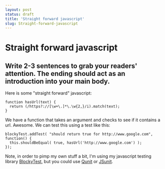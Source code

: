 ```yaml
---
layout: post
status: draft
title: 'Straight forward javascript'
slug: Straight-forward-javascript
---
```

# Straight forward javascript
## Write 2-3 sentences to grab your readers' attention. The ending should act as an introduction into your main body.

<p>
	Here is some &quot;straight forward&quot; javascript:</p>
<pre class="prettyprint">
<code>function hasUrl(text) {
  return (/https?://[\w+\.]*\.\w{2,}/i).match(text);
}</code></pre>
<p>
	We have a function that takes an argument and checks to see if it contains a url. Awesome. We can test this using a test like this:</p>
<pre class="prettyprint">
<code>blockyTest.addTest( &quot;should return true for http://www.google.com&quot;, function() {
  this.shouldBeEqual( true, hasUrl(&#39;http://www.google.com&#39;) );
});</code></pre>
<p>
	Note, in order to pimp my own stuff a bit, I&#39;m using my javascript testing library <a href="https://bitbucket.org/codeimpossible/blockytests/wiki/Home">BlockyTest</a>, but you could use <a href="http://docs.jquery.com/QUnit">Qunit</a>&nbsp;or <a href="http://www.jsunit.net/">JSunit</a>.</p>
